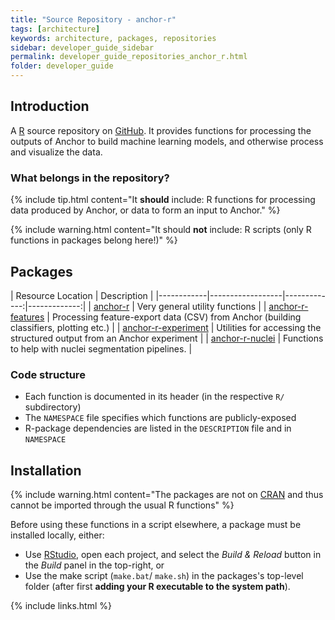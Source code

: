 ```yaml
---
title: "Source Repository - anchor-r"
tags: [architecture]
keywords: architecture, packages, repositories
sidebar: developer_guide_sidebar
permalink: developer_guide_repositories_anchor_r.html
folder: developer_guide
---
```


## Introduction

A [R](https://www.r-project.org/) source repository on [GitHub](https://github.com/anchoranalysis/anchor-r). It provides functions for processing the outputs of Anchor to build machine learning models, and otherwise process and visualize the data.

### What belongs in the repository?

{% include tip.html content="It **should** include: R functions for processing data produced by Anchor, or data to form an input to Anchor." %}

{% include warning.html content="It should **not** include: R scripts (only R functions in packages belong here!)" %}

## Packages

| Resource Location | Description  |
|------------|------------------|-------------:|-------------:|
| [anchor-r](https://github.com/anchoranalysis/anchor-r/tree/master/anchor-r) | Very general utility functions |
| [anchor-r-features](https://github.com/anchoranalysis/anchor-r/tree/master/anchor-r-features) | Processing feature-export data (CSV) from Anchor (building classifiers, plotting etc.) |
| [anchor-r-experiment](https://github.com/anchoranalysis/anchor-r/tree/master/anchor-r-experiment) | Utilities for accessing the structured output from an Anchor experiment |
| [anchor-r-nuclei](https://github.com/anchoranalysis/anchor-r/tree/master/anchor-r-experiment) | Functions to help with nuclei segmentation pipelines. |

### Code structure

- Each function is documented in its header (in the respective `R/` subdirectory)
- The `NAMESPACE` file specifies which functions are publicly-exposed
- R-package dependencies are listed in the `DESCRIPTION` file and in `NAMESPACE`

## Installation

{% include warning.html content="The packages are not on [CRAN](https://cran.r-project.org/) and thus cannot be imported through the usual R functions" %}

Before using these functions in a script elsewhere, a package must be installed locally, either:

- Use [RStudio](https://www.rstudio.com/), open each project, and select the *Build & Reload* button in the *Build* panel in the top-right, or
- Use the make script (``make.bat``/ ``make.sh``) in the packages's top-level folder (after first **adding your R executable to the system path**).

{% include links.html %}
